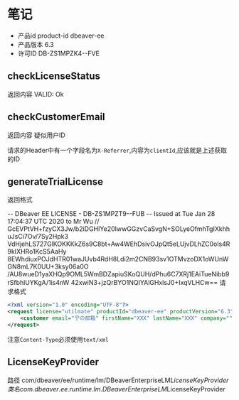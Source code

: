 # 笔记
* 产品id product-id dbeaver-ee
* 产品版本 6.3
* 许可ID DB-ZS1MPZK4--FVE
  
## checkLicenseStatus
返回内容 VALID: Ok

## checkCustomerEmail
返回内容 疑似用户ID

请求的Header中有一个字段名为`X-Referrer`,内容为`clientId`,应该就是上述获取的ID

## generateTrialLicense
返回格式

-- DBeaver EE LICENSE - DB-ZS1MPZT9--FUB
-- Issued at Tue Jan 28 17:04:37 UTC 2020 to Mr Wu //
GcEVPtVH+fzyCX3Jw/b2iDGHIYe20IwwGGzvCaSvgN+SOLyeOfmhTgIXkhhuJsCi7Ov/7Sy2Hpk3
VdHjehLS727GlKOKKKkZ6s9C8bt+Aw4WEhDsivOJpQt5eLUjvDLhZC0ols4R9kIXHRo1KcS5AaHy
8EWhdiuxPOJdHTR01waJUvb4RdH8Ldi2m2CNB93sv1OTMvzoDX1oWUnWGN8mL7K0UU+3ksy06a0O
/AU8wueD1yaXHQp9OML5WmBDZapiuSKoQUH/dPhu6C7XRj1EAiTueNibb9rSfbhlUYKgA/1is4nW
42xwiN3+jzQrBYO1NQIYAlGHxlsJ0+IxqVLHCw==
请求格式

```xml
<?xml version="1.0" encoding="UTF-8"?>
<request license="utilmate" productId="dbeaver-ee" productVersion="6.3">
	<customer email="宁の邮箱" firstName="XXX" lastName="XXX" company=""></customer>
</request>
```

注意`Content-Type`必须使用`text/xml`

## LicenseKeyProvider
路径 com/dbeaver/ee/runtime/lm/DBeaverEnterpriseLM$LicenseKeyProvider  
类名 com.dbeaver.ee.runtime.lm.DBeaverEnterpriseLM$LicenseKeyProvider 

